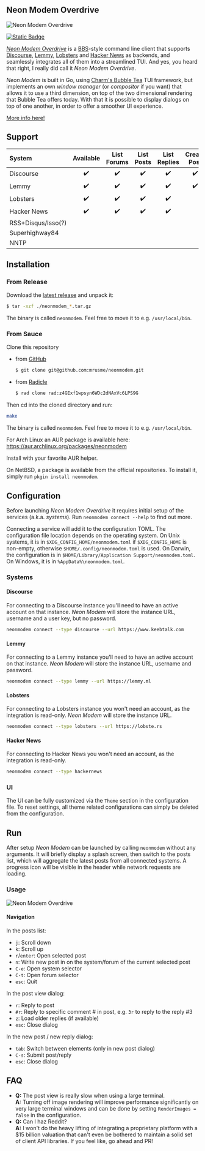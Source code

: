 Neon Modem Overdrive
--------------------

![Neon Modem Overdrive](splashscreen.png)

[![Static 
Badge](https://img.shields.io/badge/Join_on_Matrix-green?style=for-the-badge&logo=element&logoColor=%23ffffff&label=Chat&labelColor=%23333&color=%230DBD8B&link=https%3A%2F%2Fmatrix.to%2F%23%2F%2521PHlbgZTdrhjkCJrfVY%253Amatrix.org)](https://matrix.to/#/%21PHlbgZTdrhjkCJrfVY%3Amatrix.org)

[*Neon Modem Overdrive*][neonmodem] is a [BBS][wiki-bbs]-style command line client that 
supports [Discourse][discourse], [Lemmy][lemmy], [Lobsters][lobsters] and 
[Hacker News][hackernews] as backends, and seamlessly integrates all of them 
into a streamlined TUI. And yes, you heard that right, I really did call it 
*Neon Modem Overdrive*.

*Neon Modem* is built in Go, using [Charm's Bubble Tea][bubbletea] TUI 
framework, but implements an own *window manager* (or *compositor* if you want) 
that allows it to use a third dimension, on top of the two dimensional rendering 
that Bubble Tea offers today. With that it is possible to display dialogs on top 
of one another, in order to offer a smoother UI experience.

[More info here!](https://xn--gckvb8fzb.com/get-the-bbs-scene-vibes-back-with-neonmodem-overdrive/)


## Support

| System             | Available          | List Forums        | List Posts         | List Replies       | Create Post        | Create Reply       |
| :----------------- | :----------------: | :----------------: | :----------------: | :----------------: | :----------------: | :----------------: |
| Discourse          | :heavy_check_mark: | :heavy_check_mark: | :heavy_check_mark: | :heavy_check_mark: | :heavy_check_mark: | :heavy_check_mark: |
| Lemmy              | :heavy_check_mark: | :heavy_check_mark: | :heavy_check_mark: | :heavy_check_mark: | :heavy_check_mark: | :heavy_check_mark: |
| Lobsters           | :heavy_check_mark: | :heavy_check_mark: | :heavy_check_mark: | :heavy_check_mark: |                    |                    |
| Hacker News        | :heavy_check_mark: | :heavy_check_mark: | :heavy_check_mark: | :heavy_check_mark: |                    |                    |
| RSS+Disqus/Isso(?) |                    |                    |                    |                    |                    |                    |
| Superhighway84     |                    |                    |                    |                    |                    |                    |
| NNTP               |                    |                    |                    |                    |                    |                    |


[neonmodem]: https://neonmodem.com
[wiki-bbs]: https://en.wikipedia.org/wiki/Bulletin_board_system
[discourse]: https://github.com/discourse
[lemmy]: https://github.com/LemmyNet
[lobsters]: https://github.com/lobsters/lobsters
[hackernews]: https://news.ycombinator.com
[bubbletea]: https://github.com/charmbracelet/bubbletea


## Installation

### From Release

Download the [latest
release](https://github.com/mrusme/neonmodem/releases/latest) and unpack
it:

```sh
$ tar -xzf ./neonmodem_*.tar.gz
```

The binary is called `neonmodem`. Feel free to move it to e.g. `/usr/local/bin`.


### From Sauce

Clone this repository

- from [GitHub](https://github.com/mrusme/neonmodem)
  ```sh
  $ git clone git@github.com:mrusme/neonmodem.git
  ```
- from 
  [Radicle](https://app.radicle.xyz/nodes/seed.xn--gckvb8fzb.com/rad:z4GExf1wpsyn6WDc2dNAxVc6LPS9G)
  ```sh
  $ rad clone rad:z4GExf1wpsyn6WDc2dNAxVc6LPS9G
  ```

Then cd into the cloned directory and run:

```sh
make
```

The binary is called `neonmodem`. Feel free to move it to e.g. `/usr/local/bin`.

For Arch Linux an AUR package is available here: https://aur.archlinux.org/packages/neonmodem

Install with your favorite AUR helper.

On NetBSD, a package is available from the official repositories.
To install it, simply run `pkgin install neonmodem`.

## Configuration

Before launching *Neon Modem Overdrive* it requires initial setup of the 
services (a.k.a. *systems*). Run `neonmodem connect --help` to find out more.

Connecting a service will add it to the configuration TOML. The configuration 
file location depends on the operating system. On Unix systems, it is in 
`$XDG_CONFIG_HOME/neonmodem.toml` if `$XDG_CONFIG_HOME` is non-empty, otherwise 
`$HOME/.config/neonmodem.toml` is used. On Darwin, the configuration is in 
`$HOME/Library/Application Support/neonmodem.toml`. On Windows, it is in 
`%AppData%\neonmodem.toml`.


### Systems


#### Discourse

For connecting to a Discourse instance you'll need to have an active account on 
that instance. *Neon Modem* will store the instance URL, username and a user 
key, but no password.

```sh
neonmodem connect --type discourse --url https://www.keebtalk.com
```


#### Lemmy

For connecting to a Lemmy instance you'll need to have an active account on that 
instance. *Neon Modem* will store the instance URL, username and password.

```sh
neonmodem connect --type lemmy --url https://lemmy.ml
```


#### Lobsters

For connecting to a Lobsters instance you won't need an account, as the 
integration is read-only. *Neon Modem* will store the instance URL.

```sh
neonmodem connect --type lobsters --url https://lobste.rs
```


#### Hacker News

For connecting to Hacker News you won't need an account, as the integration is 
read-only.

```sh
neonmodem connect --type hackernews
```


### UI

The UI can be fully customized via the `Theme` section in the configuration 
file. To reset settings, all theme related configurations can simply be deleted 
from the configuration.


## Run

After setup *Neon Modem* can be launched by calling `neonmodem` without any 
arguments. It will briefly display a splash screen, then switch to the posts 
list, which will aggregate the latest posts from all connected systems. A 
progress icon will be visible in the header while network requests are loading.


### Usage

![Neon Modem Overdrive](neonmodem.gif)


#### Navigation

In the posts list:

- `j`: Scroll down
- `k`: Scroll up
- `r`/`enter`: Open selected post
- `n`: Write new post in on the system/forum of the current selected post
- `C-e`: Open system selector
- `C-t`: Open forum selector
- `esc`: Quit

In the post view dialog:

- `r`: Reply to post
- `#r`: Reply to specific comment # in post, e.g. `3r` to reply to the reply #3
- `z`: Load older replies (if available)
- `esc`: Close dialog

In the new post / new reply dialog:

- `tab`: Switch between elements (only in new post dialog)
- `C-s`: Submit post/reply
- `esc`: Close dialog


## FAQ

- **Q:** The post view is really slow when using a large terminal.\
  **A:** Turning off image rendering will improve performance significantly on 
  very large terminal windows and can be done by setting `RenderImages = false` 
  in the configuration.
- **Q:** Can I haz Reddit?\
  **A:** I won't do the heavy lifting of integrating a proprietary platform with 
  a $15 billion valuation that can't even be bothered to maintain a solid set of 
  client API libraries. If you feel like, go ahead and PR!

